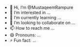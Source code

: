 - 👋 Hi, I’m @MustaqeemRampure
- 👀 I’m interested in ...
- 🌱 I’m currently learning ...
- 💞️ I’m looking to collaborate on ...
- 📫 How to reach me ...
- 😄 Pronouns: ...
- ⚡ Fun fact: ...

<!---
MustaqeemRampure/MustaqeemRampure is a ✨ special ✨ repository because its `README.md` (this file) appears on your GitHub profile.
You can click the Preview link to take a look at your changes.
--->
